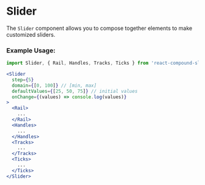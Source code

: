 # Slider

The `Slider` component allows you to compose together elements to make customized sliders.

### Example Usage:
```jsx
import Slider, { Rail, Handles, Tracks, Ticks } from 'react-compound-slider'

<Slider
  step={5}
  domain={[0, 100]} // [min, max]
  defaultValues={[25, 50, 75]} // initial values
  onChange={(values) => console.log(values)}
>
  <Rail>
    ...
  </Rail>
  <Handles>
    ...
  </Handles>
  <Tracks>
    ...
  </Tracks>
  <Ticks>
    ...
  </Ticks>
</Slider>
```